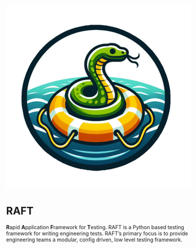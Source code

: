 ![LOGO](docs/images/RAFT_Logo.png)

# RAFT

**R**apid **A**pplication **F**ramework for **T**esting.
RAFT is a Python based testing framework for writing engineering tests.
RAFT’s primary focus is to provide engineering teams a modular, config driven, low level testing framework.
